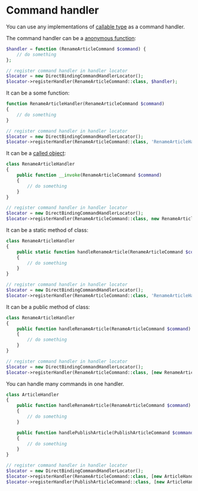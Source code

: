 Command handler
===============

You can use any implementations of [callable type](http://php.net/manual/en/language.types.callable.php) as a command
handler.

The command handler can be a [anonymous function](http://php.net/manual/en/functions.anonymous.php):

```php
$handler = function (RenameArticleCommand $command) {
    // do something
};

// register command handler in handler locator
$locator = new DirectBindingCommandHandlerLocator();
$locator->registerHandler(RenameArticleCommand::class, $handler);
```

It can be a some function:

```php
function RenameArticleHandler(RenameArticleCommand $command)
{
    // do something
}

// register command handler in handler locator
$locator = new DirectBindingCommandHandlerLocator();
$locator->registerHandler(RenameArticleCommand::class, 'RenameArticleHandler');
```

It can be a [called object](http://php.net/manual/en/language.oop5.magic.php#object.invoke):

```php
class RenameArticleHandler
{
    public function __invoke(RenameArticleCommand $command)
    {
        // do something
    }
}

// register command handler in handler locator
$locator = new DirectBindingCommandHandlerLocator();
$locator->registerHandler(RenameArticleCommand::class, new RenameArticleHandler());
```

It can be a static method of class:

```php
class RenameArticleHandler
{
    public static function handleRenameArticle(RenameArticleCommand $command)
    {
        // do something
    }
}

// register command handler in handler locator
$locator = new DirectBindingCommandHandlerLocator();
$locator->registerHandler(RenameArticleCommand::class, 'RenameArticleHandler::handleRenameArticle');
```

It can be a public method of class:

```php
class RenameArticleHandler
{
    public function handleRenameArticle(RenameArticleCommand $command)
    {
        // do something
    }
}

// register command handler in handler locator
$locator = new DirectBindingCommandHandlerLocator();
$locator->registerHandler(RenameArticleCommand::class, [new RenameArticleHandler(), 'handleRenameArticle']);
```

You can handle many commands in one handler.

```php
class ArticleHandler
{
    public function handleRenameArticle(RenameArticleCommand $command)
    {
        // do something
    }

    public function handlePublishArticle(PublishArticleCommand $command)
    {
        // do something
    }
}

// register command handler in handler locator
$locator = new DirectBindingCommandHandlerLocator();
$locator->registerHandler(RenameArticleCommand::class, [new ArticleHandler(), 'handleRenameArticle']);
$locator->registerHandler(PublishArticleCommand::class, [new ArticleHandler(), 'handlePublishArticle']);
```
